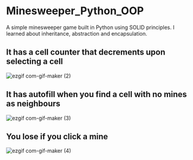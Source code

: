 # Minesweeper_Python_OOP
A simple minesweeper game built in Python using SOLID principles. I learned about inheritance, abstraction and encapsulation.


## It has a cell counter that decrements upon selecting a cell
![ezgif com-gif-maker (2)](https://user-images.githubusercontent.com/50504143/188732416-b9d06006-9a1f-4933-89da-33c557051757.gif)

## It has autofill when you find a cell with no mines as neighbours
![ezgif com-gif-maker (3)](https://user-images.githubusercontent.com/50504143/188732703-bd00c3e1-7ee8-4f9d-9ce2-36d6b161c719.gif)

## You lose if you click a mine
![ezgif com-gif-maker (4)](https://user-images.githubusercontent.com/50504143/188733133-fad3e0bb-c3c3-4196-b8e2-b71337cbde0c.gif)


